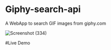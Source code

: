 # Giphy-search-api
A WebApp to search GIF images from giphy.com



![Screenshot (334)](https://user-images.githubusercontent.com/83687589/177202065-c032cf17-0684-4a71-8046-9505a5bc119a.png)


#Live Demo
#
